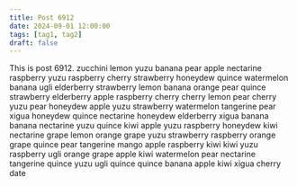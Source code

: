 ```yaml
---
title: Post 6912
date: 2024-09-01 12:00:00
tags: [tag1, tag2]
draft: false
---
```

This is post 6912.
zucchini
lemon
yuzu
banana
pear
apple
nectarine
raspberry
yuzu
raspberry
cherry
strawberry
honeydew
quince
watermelon
banana
ugli
elderberry
strawberry
lemon
banana
orange
pear
quince
strawberry
elderberry
apple
raspberry
cherry
cherry
lemon
pear
cherry
yuzu
pear
honeydew
apple
yuzu
strawberry
watermelon
tangerine
pear
xigua
honeydew
quince
nectarine
honeydew
elderberry
xigua
banana
banana
nectarine
yuzu
quince
kiwi
apple
yuzu
raspberry
honeydew
kiwi
nectarine
grape
lemon
orange
grape
yuzu
strawberry
raspberry
orange
grape
quince
pear
tangerine
mango
apple
raspberry
kiwi
kiwi
yuzu
raspberry
ugli
orange
grape
apple
kiwi
watermelon
pear
nectarine
tangerine
quince
yuzu
ugli
quince
quince
banana
apple
kiwi
xigua
cherry
date
